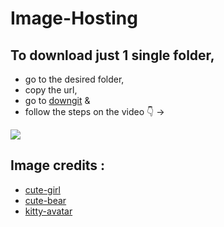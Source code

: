 # Image-Hosting

## To download just 1 single folder,
   * go to the desired folder, 
   * copy the url, 
   * go to [downgit](https://minhaskamal.github.io/DownGit/#/home) & 
   * follow the steps on the video 👇 ->

![](https://cloud.githubusercontent.com/assets/5456665/17822364/940bded8-6678-11e6-9603-b84d75bccec1.gif)




## Image credits : 

   * [cute-girl](https://www.pexels.com/photo/woman-lying-on-plants-2125610/)
   * [cute-bear](https://www.freepik.com/free-vector/cute-bear-is-happy-cartoon-illustration_12341167.htm#position=4)
   * [kitty-avatar](https://www.flaticon.com/packs/kitty-avatars-3)
